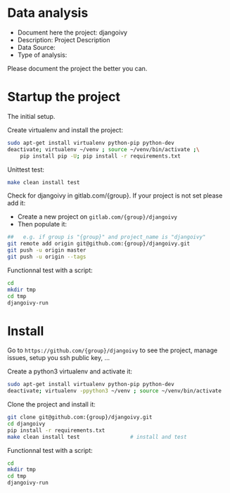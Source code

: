 # Data analysis
- Document here the project: djangoivy
- Description: Project Description
- Data Source:
- Type of analysis:

Please document the project the better you can.

# Startup the project

The initial setup.

Create virtualenv and install the project:
```bash
sudo apt-get install virtualenv python-pip python-dev
deactivate; virtualenv ~/venv ; source ~/venv/bin/activate ;\
    pip install pip -U; pip install -r requirements.txt
```

Unittest test:
```bash
make clean install test
```

Check for djangoivy in gitlab.com/{group}.
If your project is not set please add it:

- Create a new project on `gitlab.com/{group}/djangoivy`
- Then populate it:

```bash
##   e.g. if group is "{group}" and project_name is "djangoivy"
git remote add origin git@github.com:{group}/djangoivy.git
git push -u origin master
git push -u origin --tags
```

Functionnal test with a script:

```bash
cd
mkdir tmp
cd tmp
djangoivy-run
```

# Install

Go to `https://github.com/{group}/djangoivy` to see the project, manage issues,
setup you ssh public key, ...

Create a python3 virtualenv and activate it:

```bash
sudo apt-get install virtualenv python-pip python-dev
deactivate; virtualenv -ppython3 ~/venv ; source ~/venv/bin/activate
```

Clone the project and install it:

```bash
git clone git@github.com:{group}/djangoivy.git
cd djangoivy
pip install -r requirements.txt
make clean install test                # install and test
```
Functionnal test with a script:

```bash
cd
mkdir tmp
cd tmp
djangoivy-run
```
